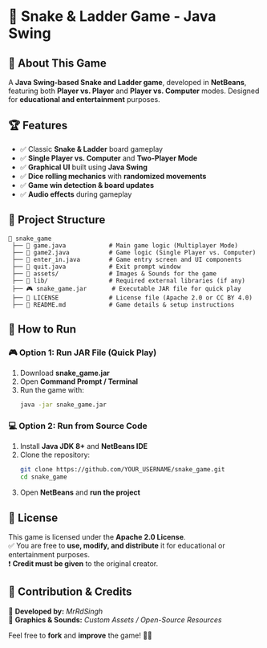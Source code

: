 # 🎲 Snake & Ladder Game - Java Swing

## 📜 About This Game
A **Java Swing-based Snake and Ladder game**, developed in **NetBeans**, featuring both **Player vs. Player** and **Player vs. Computer** modes. Designed for **educational and entertainment** purposes.

## 🏆 Features
- ✅ Classic **Snake & Ladder** board gameplay
- ✅ **Single Player vs. Computer** and **Two-Player Mode**
- ✅ **Graphical UI** built using **Java Swing**
- ✅ **Dice rolling mechanics** with **randomized movements**
- ✅ **Game win detection & board updates**
- ✅ **Audio effects** during gameplay

## 📂 Project Structure
```
📎 snake_game
 ├── 📄 game.java            # Main game logic (Multiplayer Mode)
 ├── 📄 game2.java           # Game logic (Single Player vs. Computer)
 ├── 📄 enter_in.java        # Game entry screen and UI components
 ├── 📄 quit.java            # Exit prompt window
 ├── 📂 assets/              # Images & Sounds for the game
 ├── 📂 lib/                 # Required external libraries (if any)
 ├── 🎮 snake_game.jar       # Executable JAR file for quick play
 ├── 📝 LICENSE              # License file (Apache 2.0 or CC BY 4.0)
 ├── 📄 README.md            # Game details & setup instructions
```

## 🚀 How to Run

### 🎮 Option 1: Run JAR File (Quick Play)
1. Download **snake_game.jar**  
2. Open **Command Prompt / Terminal**  
3. Run the game with:  
   ```sh
   java -jar snake_game.jar
   ```

### 💻 Option 2: Run from Source Code
1. Install **Java JDK 8+** and **NetBeans IDE**  
2. Clone the repository:  
   ```sh
   git clone https://github.com/YOUR_USERNAME/snake_game.git
   cd snake_game
   ```
3. Open **NetBeans** and **run the project**  

## 📜 License
This game is licensed under the **Apache 2.0 License**.  
✅ You are free to **use, modify, and distribute** it for educational or entertainment purposes.  
❗ **Credit must be given** to the original creator.  

## 🎨 Contribution & Credits
👤 **Developed by:** *MrRdSingh*  
🎨 **Graphics & Sounds:** *Custom Assets / Open-Source Resources*  

Feel free to **fork** and **improve** the game! 🎲🔥

